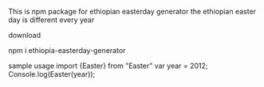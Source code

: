 This is npm package for ethiopian easterday generator the ethiopian easter day is different every year

download

npm i ethiopia-easterday-generator

sample usage 
import {Easter} from "Easter"
var year = 2012;
Console.log(Easter(year));

